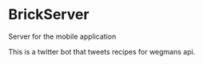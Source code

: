 # BrickServer
Server for the mobile application 

This is a twitter bot that tweets recipes for wegmans api.
